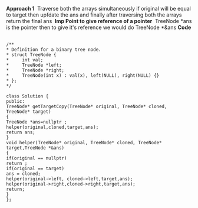 **Approach 1**
​
Traverse both the arrays simultaneously if original will be equal to target then upfdate the ans and finally after traversing both the arrays return the final ans
​
**Imp Point to give reference of a pointer**
​
TreeNode *ans is the pointer then to give it's reference we would do TreeNode *&ans
​
**Code**
​
```
/**
* Definition for a binary tree node.
* struct TreeNode {
*     int val;
*     TreeNode *left;
*     TreeNode *right;
*     TreeNode(int x) : val(x), left(NULL), right(NULL) {}
* };
*/
​
class Solution {
public:
TreeNode* getTargetCopy(TreeNode* original, TreeNode* cloned, TreeNode* target)
{
TreeNode *ans=nullptr ;
helper(original,cloned,target,ans);
return ans;
}
void helper(TreeNode* original, TreeNode* cloned, TreeNode* target,TreeNode *&ans)
{
if(original == nullptr)
return ;
if(original == target)
ans = cloned;
helper(original->left, cloned->left,target,ans);
helper(original->right,cloned->right,target,ans);
return;
}
};
```